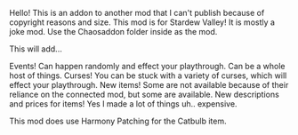 Hello! This is an addon to another mod that I can't publish because of copyright reasons and size. 
This mod is for Stardew Valley! It is mostly a joke mod. Use the Chaosaddon folder inside as the mod.

This will add...

Events! Can happen randomly and effect your playthrough. Can be a whole host of things.
Curses! You can be stuck with a variety of curses, which will effect your playthrough.
New items! Some are not available because of their reliance on the connected mod, but some are available.
New descriptions and prices for items! Yes I made a lot of things uh.. expensive.

This mod does use Harmony Patching for the Catbulb item.
